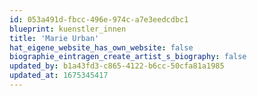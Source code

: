 ```yaml
---
id: 053a491d-fbcc-496e-974c-a7e3eedcdbc1
blueprint: kuenstler_innen
title: 'Marie Urban'
hat_eigene_website_has_own_website: false
biographie_eintragen_create_artist_s_biography: false
updated_by: b1a43fd3-c865-4122-b6cc-50cfa81a1985
updated_at: 1675345417
---
```

